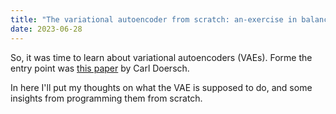 ```yaml
---
title: "The variational autoencoder from scratch: an-exercise in balance"
date: 2023-06-28
---
```

So, it was time to learn about variational autoencoders (VAEs). Forme the entry point was [this paper](https://arxiv.org/pdf/1606.05908.pdf) by Carl Doersch.

In here I'll put my thoughts on what the VAE is supposed to do, and some insights from programming them from scratch.
